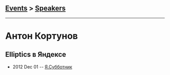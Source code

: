 ## [Events](../README.md) > [Speakers](../speakers.md)
---

# Антон Кортунов

## Elliptics в Яндексе
- 2012 Dec 01 -- [Я.Субботник](https://events.yandex.ru/lib/talks/473/)    
